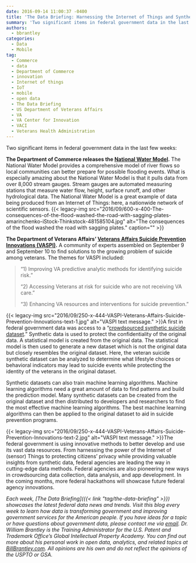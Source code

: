 ```yaml
---
date: 2016-09-14 11:00:37 -0400
title: 'The Data Briefing: Harnessing the Internet of Things and Synthetic Data to Provide Better Flood Warnings and Prevent Veterans Suicides'
summary: 'Two significant items in federal government data in the last few weeks: The Department of Commerce releases the National Water Model. The National Water Model provides a comprehensive model of river flows so local communities can better prepare for possible flooding events. What is especially amazing about the National Water Model is that it pulls'
authors:
  - bbrantley
categories:
  - Data
  - Mobile
tag:
  - Commerce
  - data
  - Department of Commerce
  - innovation
  - Internet of things
  - IoT
  - mobile
  - open data
  - The Data Briefing
  - US Department of Veterans Affairs
  - VA
  - VA Center for Innovation
  - VACI
  - Veterans Health Administration
---
```


Two significant items in federal government data in the last few weeks:

**The Department of Commerce releases the [National Water Model](https://www.commerce.gov/news/opinion-editorials/2016/08/op-ed-building-weather-ready-nation).** The National Water Model provides a comprehensive model of river flows so local communities can better prepare for possible flooding events. What is especially amazing about the National Water Model is that it pulls data from over 8,000 stream gauges. Stream gauges are automated measuring stations that measure water flow, height, surface runoff, and other hydrological data. The National Water Model is a great example of data being produced from an Internet of Things: here, a nationwide network of scientific sensors. {{< legacy-img src="2016/09/600-x-400-The-consequences-of-the-flood-washed-the-road-with-sagging-plates-amarinchenko-iStock-Thinkstock-481585104.jpg" alt="The consequences of the flood washed the road with sagging plates." caption="" >}} 

**The Department of Veterans Affairs’ [Veterans Affairs Suicide Prevention Innovations (VASPI)](https://www.data.gov/event/veterans-affairs-suicide-prevention-innovations/).** A community of experts assembled on September 9 and September 10 to find solutions to the growing problem of suicide among veterans. The themes for VASPI included:

> “1) Improving VA predictive analytic methods for identifying suicide risk.”
> 
> “2) Accessing Veterans at risk for suicide who are not receiving VA care.”
> 
> “3) Enhancing VA resources and interventions for suicide prevention.”

{{< legacy-img src="2016/09/250-x-444-VASPI-Veterans-Affairs-Suicide-Prevention-Innovations-text-1.jpg" alt="VASPI text message." >}}A first in federal government data was access to a “[crowdsourced synthetic suicide dataset](https://medium.com/@VAInnovation/unleashing-the-power-of-data-and-the-crowd-for-upstream-suicide-prevention-f0cf9ac9b1f6#.bh1x3rric).” Synthetic data is used to protect the confidentiality of the original data. A statistical model is created from the original data. The statistical model is then used to generate a new dataset which is not the original data but closely resembles the original dataset. Here, the veteran suicide synthetic dataset can be analyzed to determine what lifestyle choices or behavioral indicators may lead to suicide events while protecting the identity of the veterans in the original dataset.

Synthetic datasets can also train machine learning algorithms. Machine learning algorithms need a great amount of data to find patterns and build the prediction model. Many synthetic datasets can be created from the original dataset and then distributed to developers and researchers to find the most effective machine learning algorithms. The best machine learning algorithms can then be applied to the original dataset to aid in suicide prevention programs.

{{< legacy-img src="2016/09/250-x-444-VASPI-Veterans-Affairs-Suicide-Prevention-Innovations-text-2.jpg" alt="VASPI text message." >}}The federal government is using innovative methods to better develop and use its vast data resources. From harnessing the power of the Internet of (sensor) Things to protecting citizens’ privacy while providing valuable insights from synthetic data, federal agencies are leading the way in cutting-edge data methods. Federal agencies are also pioneering new ways in crowdsourcing data collection, data analysis, and app development. In the coming months, more federal hackathons will showcase future federal agency innovations.

_Each week, [The Data Briefing]({{< link "tag/the-data-briefing" >}}) showcases the latest federal data news and trends. Visit this blog every week to learn how data is transforming government and improving government services for the American people. If you have ideas for a topic or have questions about government data, please contact me via [email](mailto:bill@billbrantley.com)._
_Dr. William Brantley is the Training Administrator for the U.S. Patent and Trademark Office’s Global Intellectual Property Academy. You can find out more about his personal work in open data, analytics, and related topics at [BillBrantley.com](http://billbrantley.com). All opinions are his own and do not reflect the opinions of the USPTO or GSA._